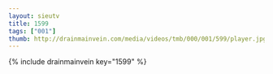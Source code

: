 ```yaml
--- 
layout: sieutv
title: 1599
tags: ["001"]
thumb: http://drainmainvein.com/media/videos/tmb/000/001/599/player.jpg
---
```

{% include drainmainvein key="1599" %} 
